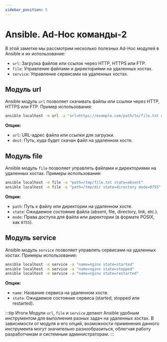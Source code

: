 ```yaml
---
sidebar_position: 5
---
```


# Ansible. Ad-Hoc команды-2

В этой заметке мы рассмотрим несколько полезных Ad-Hoc модулей в Ansible и их использование:

- `url`: Загрузка файлов или ссылок через HTTP, HTTPS или FTP.
- `file`: Управление файлами и директориями на удаленных хостах.
- `service`: Управление сервисами на удаленных хостах.

## Модуль url

Ansible модуль `url` позволяет скачивать файлы или ссылки через HTTP, HTTPS или FTP. Пример использования:

```bash
ansible localhost -m url -a "url=https://example.com/path/to/file.txt dest=/tmp/file.txt"
```

**Опции:**

- `url`: URL-адрес файла или ссылки для загрузки.
- `dest`: Путь, куда будет скачан файл на удаленном хосте.

## Модуль file

Ansible модуль `file` позволяет управлять файлами и директориями на удаленных хостах. Примеры использования:

```bash
ansible localhost -m file -a "path=/tmp/file.txt state=absent"
ansible localhost -m file -a "path=/tmp/dir state=directory mode=0755"
```

**Опции:**

- `path`: Путь к файлу или директории на удаленном хосте.
- `state`: Ожидаемое состояние файла (absent, file, directory, link, etc.).
- `mode`: Права доступа для файла или директории (в формате POSIX, как `0755`).

## Модуль service

Ansible модуль `service` позволяет управлять сервисами на удаленных хостах. Примеры использования:

```bash
ansible localhost -m service -a "name=nginx state=started"
ansible localhost -m service -a "name=nginx state=stopped"
ansible localhost -m service -a "name=nginx state=restarted"
```

**Опции:**

- `name`: Название сервиса на удаленном хосте.
- `state`: Ожидаемое состояние сервиса (started, stopped или restarted).

:::tip Итоги
Модули `url`, `file` и `service` делают Ansible удобным инструментом для выполнения разных задач на удаленных хостах. В зависимости от модуля и его опций, возможности применения данного инструмента могут значительно разнообразиться, облегчая работу разработчикам и системным администраторам.
:::